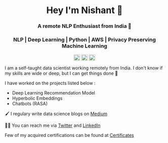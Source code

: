 <h1 align="center">Hey I'm Nishant 👋</h1>
<h3 align="center">A remote NLP Enthusiast from India 👾</h3>
<h3 align="center">NLP | Deep Learning | Python | AWS | Privacy Preserving Machine Learning</h3>  

<p align="center">
<a href="https://twitter.com/Nk_1O1" target="blank"><img align="center" src="https://cdn.jsdelivr.net/npm/simple-icons@3.0.1/icons/twitter.svg"  height="20" width="20" /></a>
<a href="https://www.linkedin.com/in/nishant-kumar-350043a5/" target="blank"><img align="center" src="https://cdn.jsdelivr.net/npm/simple-icons@3.0.1/icons/linkedin.svg" alt="Nishant Kumar height="20" width="20" /></a>
<a href="https://nishantkumar94.medium.com/" target="blank"><img align="center" src="https://cdn.jsdelivr.net/npm/simple-icons@3.0.1/icons/medium.svg" alt="Nishant Kumar" height="20" width="20" /></a>

</p>

I am a self-taught data scientist working remotely from India. I don't know if my skills are wide or deep, but I can get things done 🧗

I have worked on the projects listed below :
- Deep Learning Recommendation Model
- Hyperbolic Embeddings
- Chatbots (RASA)


🖌  I regulary write data science blogs on [Medium](https://nishantkumar94.medium.com)

🙏🏼  You can reach me via [Twitter](https://twitter.com/Nk_1O1) and [LinkedIn](https://www.linkedin.com/in/nishant-kumar-350043a5/)

Few of my acquired certifications can be found at [Certificates](https://github.com/123nishant/Certifications)
